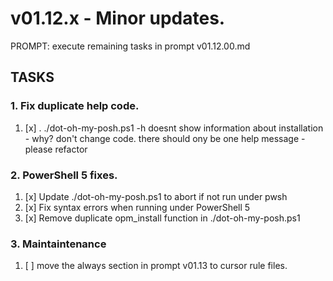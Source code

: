 # v01.12.x - Minor updates.

PROMPT: execute remaining tasks in prompt v01.12.00.md


## TASKS ##

### 1. Fix duplicate help code.

1. [x] . ./dot-oh-my-posh.ps1 -h 
      doesnt show information about installation - why? don't change code.
      there should ony be one help message - please refactor

### 2. PowerShell 5 fixes.

1. [x] Update ./dot-oh-my-posh.ps1 to abort if not run under pwsh
1. [x] Fix syntax errors when running under PowerShell 5
1. [x] Remove duplicate opm_install function in ./dot-oh-my-posh.ps1 

### 3. Maintaintenance
1. [ ] move the always section in prompt v01.13 to cursor rule files.

